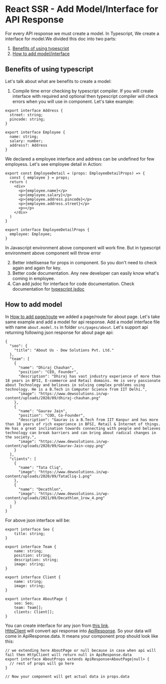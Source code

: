 # React SSR - Add Model/Interface for API Response
For every API response we must create a model. In Typescript, We create a interface for model.We divided this doc into two parts:
  1. [Benefits of using typescript](#benefits-of-using-typescript)
  2. [How to add model/interface](#how-to-add-model)
  
## Benefits of using typescript
Let's talk about what are benefits to create a model:
  1. Compile time error checking by typescript compiler.
    If you will create interface with required and optional then typescript compiler will check errors when you will use in component.
    Let's take example:
```
export interface Address {
  street: string;
  pincode: string;
}

export interface Employee {
  name: string;
  salary: number;
  address?: Address
}
```
    
We declared a employee interface and address can be undefined for few employess.
Let's see employee detail in Action:
    
    
```
export const EmployeeDetail = (props: EmployeeDetailProps) => {
  const { employee } = props;
  return (
    <div>
      <p>{employee.name}</p>
      <p>{employee.salary}</p>
      <p>{employee.address.pincode}</p>
      <p>{employee.address.street}</p>
      <p></p>
    </div>
  )
}

export interface EmployeeDetailProps {
  employee: Employee;
}
```

In Javascript environment above component will work fine.
But in typescript environment above component will throw error
    
  2. Better intellisense for props in component. So you don't need to check again and again for key.
  3. Better code documentation. Any new developer can easily know what's coming in employee.
  4. Can add jsdoc for interface for code documentation. Check documentation for [typescript jsdoc](https://www.typescriptlang.org/docs/handbook/jsdoc-supported-types.htm)

## How to add model
In [How to add page/route](how-to-add-page-route.md) we added a page/route for about page. Let's take same example and add a model for api response.
Add a model interface file with name `about.model.ts` in folder `src/pages/about`.
Let's support api returning following json response for about page api:
```
{
  "seo": {
    "title": "About Us - Dew Solutions Pvt. Ltd."
  },
  "team": [
    {
      "name": "Dhiraj Chauhan",
      "position": "CEO, Founder",
      "description": "Dhiraj has vast industry experience of more than 18 years in BFSI, E-commerce and Retail domains. He is very passionate about Technology and believes in solving complex problems using technology. He is a B.Tech in Computer Science from IIT Delhi.",
      "image": "https://www.dewsolutions.in/wp-content/uploads/2020/09/dhiraj-chauhan.png"
    },
    {
      "name": "Gaurav Jain",
      "position": "COO, Co-Founder",
      "description": "Gaurav is a B.Tech from IIT Kanpur and has more than 18 years of rich experience in BFSI, Retail & Internet of things. He has a great inclination towards connecting with people and believes technology can break barriers and can bring about radical changes in the society.",
      "image": "https://www.dewsolutions.in/wp-content/uploads/2020/09/Gaurav-Jain-copy.png"
    }
  ],
  "clients": [
    {
      "name": "Tata Cliq",
      "image": "https://www.dewsolutions.in/wp-content/uploads/2020/09/TataCliq-1.png"
    },
    {
      "name": "Decathlon",
      "image": "https://www.dewsolutions.in/wp-content/uploads/2021/09/Decathlon_1row_4.png"
    }
  ]
}
```
For above json interface will be: 
```
export interface Seo {
    title: string;
}

export interface Team {
    name: string;
    position: string;
    description: string;
    image: string;
}

export interface Client {
    name: string;
    image: string;
}

export interface AboutPage {
    seo: Seo;
    team: Team[];
    clients: Client[];
}

```
You can create interface for any json from [this link](http://json2ts.com/).<br />
[HttpClient](https://github.com/sandip12081992/react-ssr/blob/main/src/core/services/http-client.ts) will convert api response into [ApiResponse](https://github.com/sandip12081992/react-ssr/blob/main/src/core/models/api-response.ts).
So your data will come in ApiResponse.data. It means your component prop should look like this:<br />
```
// we extending here AboutPage or null because in case when api will fail then HttpClient will return null in ApiResponse.data
export interface AboutProps extends ApiResponse<AboutPage|null> {
  // rest of props will go here
}

// Now your component will get actual data in props.data
```

